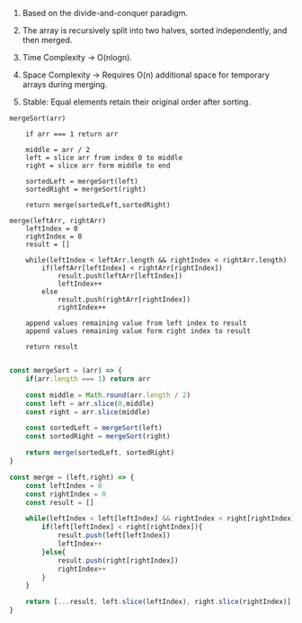 1. Based on the divide-and-conquer paradigm.
2. The array is recursively split into two halves, sorted independently, and then merged.
3. Time Complexity -> O(nlogn).
4. Space Complexity -> Requires O(n) additional space for temporary arrays during merging.

5. Stable: Equal elements retain their original order after sorting.
<!-- 

arr = [
  { value: 4, id: 'a' },
  { value: 1, id: null },
  { value: 3, id: null },
  { value: 4, id: 'b' },
  { value: 2, id: null }
]; 

Stable Algorithm -> [1, 2, 3, 4a, 4b]

-->

```
mergeSort(arr)

    if arr === 1 return arr

    middle = arr / 2
    left = slice arr from index 0 to middle 
    right = slice arr form middle to end

    sortedLeft = mergeSort(left)
    sortedRight = mergeSort(right)

    return merge(sortedLeft,sortedRight)

merge(leftArr, rightArr)
    leftIndex = 0
    rightIndex = 0
    result = []
    
    while(leftIndex < leftArr.length && rightIndex < rightArr.length)
        if(leftArr[leftIndex] < rightArr[rightIndex])
            result.push(leftArr[leftIndex])
            leftIndex++
        else
            result.push(rightArr[rightIndex])
            rightIndex++
    
    append values remaining value from left index to result
    append values remaining value form right index to result

    return result
```

```js

const mergeSort = (arr) => {
    if(arr.length === 1) return arr

    const middle = Math.round(arr.length / 2)
    const left = arr.slice(0,middle)
    const right = arr.slice(middle)

    const sortedLeft = mergeSort(left)
    const sortedRight = mergeSort(right)

    return merge(sortedLeft, sortedRight)    
}

const merge = (left,right) => {
    const leftIndex = 0
    const rightIndex = 0
    const result = []

    while(leftIndex < left[leftIndex] && rightIndex < right[rightIndex]){
        if(left[leftIndex] < right[rightIndex]){
            result.push(left[leftIndex])
            leftIndex++
        }else{
            result.push(right[rightIndex])
            rightIndex++
        }
    }

    return [...result, left.slice(leftIndex), right.slice(rightIndex)]
}

```
